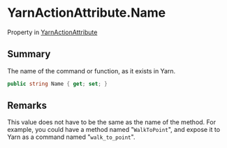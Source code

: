 # YarnActionAttribute.Name

Property in [YarnActionAttribute](/docs/api/csharp/yarn.unity.yarnactionattribute.md)

## Summary


The name of the command or function, as it exists in Yarn.


```csharp
public string Name { get; set; }
```

## Remarks


This value does not have to be the same as the name of the
method. For example, you could have a method named
"`WalkToPoint`", and expose it to Yarn as a command named
"`walk_to_point`".


